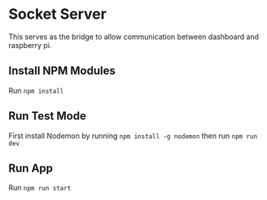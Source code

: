 # Socket Server
This serves as the bridge to allow communication between dashboard and raspberry pi.

## Install NPM Modules
Run `npm install`

## Run Test Mode
First install Nodemon by running `npm install -g nodemon` then run `npm run dev`

## Run App
Run `npm run start`